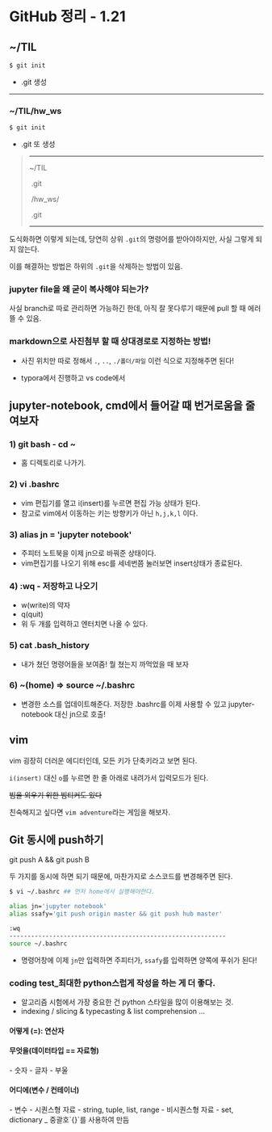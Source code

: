 # GitHub 정리 - 1.21



## ~/TIL

```bash
$ git init
```

- .git  생성

---

###  ~/TIL/hw_ws

```bash
$ git init
```

- .git 또 생성

> ---
>
> ~/TIL
>
> ​	.git
>
> ​	/hw_ws/
>
> ​		.git
>
> ---

도식화하면 이렇게 되는데, 당연히 상위 `.git`의 명령어를 받아야하지만, 사실 그렇게 되지 않는다.

이를 해결하는 방법은 하위의  `.git`을 삭제하는 방법이 있음.



### jupyter file을 왜 굳이 복사해야 되는가?

사실 branch로 따로 관리하면 가능하긴 한데, 아직 잘 못다루기 때문에 pull 할 때 에러 뜰 수 있음.



### markdown으로 사진첨부 할 때 상대경로로 지정하는 방법!

- 사진 위치만 따로 정해서 `.`, `..`, `./폴더/파일` 이런 식으로 지정해주면 된다!

- typora에서 진행하고 vs code에서 



## jupyter-notebook, cmd에서 들어갈 때 번거로움을 줄여보자

### 1) git bash  - cd ~

- 홈 디렉토리로 나가기.

### 2) vi .bashrc

- vim 편집기를 열고 i(insert)를 누르면 편집 가능 상태가 된다.
- 참고로 vim에서 이동하는 키는 방향키가 아닌 `h,j,k,l`  이다.

### 3) alias jn = 'jupyter notebook'

- 주피터 노트북을 이제 jn으로 바꿔준 상태이다.
- vim편집기를 나오기 위해 esc를 세네번쯤 눌러보면 insert상태가 종료된다.

### 4) :wq - 저장하고 나오기

- w(write)의 약자
- q(quit)
- 위 두 개를 입력하고 엔터치면 나올 수 있다.

### 5) cat .bash_history

- 내가 쳤던 명령어들을 보여줌! 뭘 쳤는지 까먹었을 때 보자

### 6) ~(home)  => source ~/.bashrc

- 변경한 소스를 업데이트해준다. 저장한 .bashrc를 이제 사용할 수 있고 jupyter-notebook 대신 jn으로 호출!



## vim

vim 굉장히 더러운 에디터인데, 모든 키가 단축키라고 보면 된다.

`i(insert)` 대신 `o`를 누르면 한 줄 아래로 내려가서 입력모드가 된다.

~~빔을 외우기 위한 빔티커도 있다~~

친숙해지고 싶다면 `vim adventure`라는 게임을 해보자.



## Git 동시에 push하기

git push A && git push B

두 가지를 동시에 하면 되기 때문에, 마찬가지로 소스코드를 변경해주면 된다.

```bash
$ vi ~/.bashrc ## 먼저 home에서 실행해야한다.
```

```bash
alias jn='jupyter notebook'
alias ssafy='git push origin master && git push hub master'

:wq
------------------------------------------------------------
source ~/.bashrc
```

- 명령어창에 이제 `jn`만 입력하면 주피터가, `ssafy`를 입력하면 양쪽에 푸쉬가 된다!



### coding test_최대한 python스럽게 작성을 하는 게 더 좋다.

- 알고리즘 시험에서 가장 중요한 건 python 스타일을 많이 이용해보는 것.
- indexing / slicing & typecasting & list comprehension ...





<h4>어떻게 (=): 연산자</h4>
<h4>무엇을(데이터타입 == 자료형)</h4>
- 숫자
- 글자
- 부울

<h4>어디에(변수 / 컨테이너)  </h4>
	-  변수
	-  시퀀스형 자료 - string, tuple, list, range
	-  비시퀀스형 자료 - set, dictionary _ 중괄호`{}`를 사용하여 만듬



